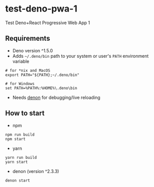 # test-deno-pwa-1 

Test Deno+React Progressive Web App 1

## Requirements

* Deno version ^1.5.0
* Adds `~/.deno/bin` path to your system or user's `PATH` environment variable
```shell
# for *nix and MacOS
export PATH="${PATH};~/.deno/bin"

# for Windows
set PATH=%PATH%:%HOME%\.deno\bin
```
* Needs [denon](https://github.com/denosaurs/denon) for debugging/live reloading

## How to start

* npm
```shell
npm run build
npm start
```

* yarn
```shell
yarn run build
yarn start
```

* denon (version ^2.3.3)
```shell
denon start
```
